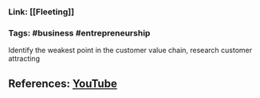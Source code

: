 ### Link: [[Fleeting]]

### Tags: #business #entrepreneurship

Identify the weakest point in the customer value chain, research customer attracting

## References: [YouTube](https://www.youtube.com/watch?v=UA_gYKaXHS0&list=WL&index=2)